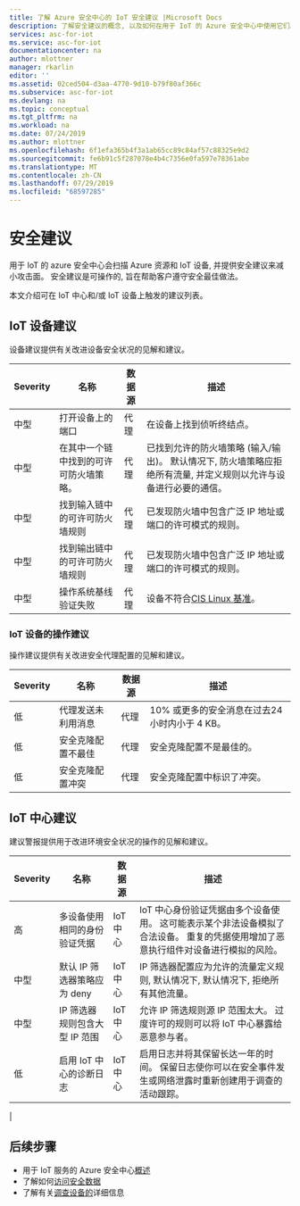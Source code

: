 ```yaml
---
title: 了解 Azure 安全中心的 IoT 安全建议 |Microsoft Docs
description: 了解安全建议的概念, 以及如何在用于 IoT 的 Azure 安全中心中使用它们。
services: asc-for-iot
ms.service: asc-for-iot
documentationcenter: na
author: mlottner
manager: rkarlin
editor: ''
ms.assetid: 02ced504-d3aa-4770-9d10-b79f80af366c
ms.subservice: asc-for-iot
ms.devlang: na
ms.topic: conceptual
ms.tgt_pltfrm: na
ms.workload: na
ms.date: 07/24/2019
ms.author: mlottner
ms.openlocfilehash: 6f1efa365b4f3a1ab65cc89c84af57c88325e9d2
ms.sourcegitcommit: fe6b91c5f287078e4b4c7356e0fa597e78361abe
ms.translationtype: MT
ms.contentlocale: zh-CN
ms.lasthandoff: 07/29/2019
ms.locfileid: "68597285"
---
```

# <a name="security-recommendations"></a>安全建议

用于 IoT 的 azure 安全中心会扫描 Azure 资源和 IoT 设备, 并提供安全建议来减小攻击面。 安全建议是可操作的, 旨在帮助客户遵守安全最佳做法。

本文介绍可在 IoT 中心和/或 IoT 设备上触发的建议列表。

## <a name="recommendations-for-iot-devices"></a>IoT 设备建议

设备建议提供有关改进设备安全状况的见解和建议。 

| Severity | 名称                                                      | 数据源 | 描述                                                                                                                                                                                           |
|----------|-----------------------------------------------------------|-------------|-------------------------------------------------------------------------------------------------------------------------------------------------------------------------------------------------------|
| 中型   | 打开设备上的端口                                      | 代理       | 在设备上找到侦听终结点。                                                                                                                                                        |
| 中型   | 在其中一个链中找到的可许可防火墙策略。 | 代理       | 已找到允许的防火墙策略 (输入/输出)。 默认情况下, 防火墙策略应拒绝所有流量, 并定义规则以允许与设备进行必要的通信。                               |
| 中型   | 找到输入链中的可许可防火墙规则     | 代理       | 已发现防火墙中包含广泛 IP 地址或端口的许可模式的规则。                                                                                    |
| 中型   | 找到输出链中的可许可防火墙规则    | 代理       | 已发现防火墙中包含广泛 IP 地址或端口的许可模式的规则。                                                                                   |
| 中型   | 操作系统基线验证失败           | 代理       | 设备不符合[CIS Linux 基准](https://www.cisecurity.org/cis-benchmarks/)。                                                                                                        |

### <a name="operational-recommendations-for-iot-devices"></a>IoT 设备的操作建议

操作建议提供有关改进安全代理配置的见解和建议。

| Severity | 名称                                    | 数据源 | 描述                                                                       |
|----------|-----------------------------------------|-------------|-----------------------------------------------------------------------------------|
| 低      | 代理发送未利用消息          | 代理       | 10% 或更多的安全消息在过去24小时内小于 4 KB。  |
| 低      | 安全克隆配置不最佳 | 代理       | 安全克隆配置不是最佳的。                                        |
| 低      | 安全克隆配置冲突    | 代理       | 安全克隆配置中标识了冲突。 |                          |


## <a name="recommendations-for-iot-hub"></a>IoT 中心建议

建议警报提供用于改进环境安全状况的操作的见解和建议。  

| Severity | 名称                                                     | 数据源 | 描述                                                                                                                                                                                                             |
|----------|----------------------------------------------------------|-------------|-------------------------------------------------------------------------------------------------------------------------------------------------------------------------------------------------------------------------|
| 高     | 多设备使用相同的身份验证凭据 | IoT 中心     | IoT 中心身份验证凭据由多个设备使用。 这可能表示某个非法设备模拟了合法设备。 重复的凭据使用增加了恶意执行组件对设备进行模拟的风险。 |
| 中型   | 默认 IP 筛选器策略应为 deny                  | IoT 中心     | IP 筛选器配置应为允许的流量定义规则, 默认情况下, 默认情况下, 拒绝所有其他流量。                                                                                                     |
| 中型   | IP 筛选器规则包含大型 IP 范围                   | IoT 中心     | 允许 IP 筛选规则源 IP 范围太大。 过度许可的规则可以将 IoT 中心暴露给恶意参与者。                                                                                       |
| 低      | 启用 IoT 中心的诊断日志                       | IoT 中心     | 启用日志并将其保留长达一年的时间。 保留日志使你可以在安全事件发生或网络泄露时重新创建用于调查的活动跟踪。                                       |
|

## <a name="next-steps"></a>后续步骤

- 用于 IoT 服务的 Azure 安全中心[概述](overview.md)
- 了解如何[访问安全数据](how-to-security-data-access.md)
- 了解有关[调查设备的](how-to-investigate-device.md)详细信息